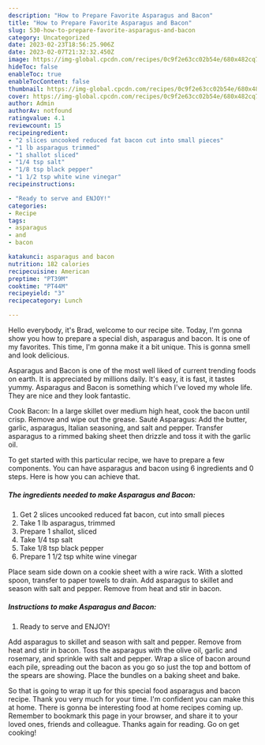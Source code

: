 ```yaml
---
description: "How to Prepare Favorite Asparagus and Bacon"
title: "How to Prepare Favorite Asparagus and Bacon"
slug: 530-how-to-prepare-favorite-asparagus-and-bacon
category: Uncategorized
date: 2023-02-23T18:56:25.906Z
date: 2023-02-07T21:32:32.450Z
image: https://img-global.cpcdn.com/recipes/0c9f2e63cc02b54e/680x482cq70/asparagus-and-bacon-recipe-main-photo.jpg
hideToc: false
enableToc: true
enableTocContent: false
thumbnail: https://img-global.cpcdn.com/recipes/0c9f2e63cc02b54e/680x482cq70/asparagus-and-bacon-recipe-main-photo.jpg
cover: https://img-global.cpcdn.com/recipes/0c9f2e63cc02b54e/680x482cq70/asparagus-and-bacon-recipe-main-photo.jpg
author: Admin
authorAv: notfound
ratingvalue: 4.1
reviewcount: 15
recipeingredient:
- "2 slices uncooked reduced fat bacon cut into small pieces"
- "1 lb asparagus trimmed"
- "1 shallot sliced"
- "1/4 tsp salt"
- "1/8 tsp black pepper"
- "1 1/2 tsp white wine vinegar"
recipeinstructions:

- "Ready to serve and ENJOY!"
categories:
- Recipe
tags:
- asparagus
- and
- bacon

katakunci: asparagus and bacon 
nutrition: 182 calories
recipecuisine: American
preptime: "PT39M"
cooktime: "PT44M"
recipeyield: "3"
recipecategory: Lunch

---
```



Hello everybody, it's Brad, welcome to our recipe site. Today, I'm gonna show you how to prepare a special dish, asparagus and bacon. It is one of my favorites. This time, I'm gonna make it a bit unique. This is gonna smell and look delicious.

Asparagus and Bacon is one of the most well liked of current trending foods on earth. It is appreciated by millions daily. It's easy, it is fast, it tastes yummy. Asparagus and Bacon is something which I've loved my whole life. They are nice and they look fantastic.

Cook Bacon: In a large skillet over medium high heat, cook the bacon until crisp. Remove and wipe out the grease. Sauté Asparagus: Add the butter, garlic, asparagus, Italian seasoning, and salt and pepper. Transfer asparagus to a rimmed baking sheet then drizzle and toss it with the garlic oil.


To get started with this particular recipe, we have to prepare a few components. You can have asparagus and bacon using 6 ingredients and 0 steps. Here is how you can achieve that.

<!--inarticleads1-->

##### The ingredients needed to make Asparagus and Bacon:

1. Get 2 slices uncooked reduced fat bacon, cut into small pieces
1. Take 1 lb asparagus, trimmed
1. Prepare 1 shallot, sliced
1. Take 1/4 tsp salt
1. Take 1/8 tsp black pepper
1. Prepare 1 1/2 tsp white wine vinegar


Place seam side down on a cookie sheet with a wire rack. With a slotted spoon, transfer to paper towels to drain. Add asparagus to skillet and season with salt and pepper. Remove from heat and stir in bacon. 

<!--inarticleads2-->

##### Instructions to make Asparagus and Bacon:


1. Ready to serve and ENJOY!

Add asparagus to skillet and season with salt and pepper. Remove from heat and stir in bacon. Toss the asparagus with the olive oil, garlic and rosemary, and sprinkle with salt and pepper. Wrap a slice of bacon around each pile, spreading out the bacon as you go so just the top and bottom of the spears are showing. Place the bundles on a baking sheet and bake. 

So that is going to wrap it up for this special food asparagus and bacon recipe. Thank you very much for your time. I'm confident you can make this at home. There is gonna be interesting food at home recipes coming up. Remember to bookmark this page in your browser, and share it to your loved ones, friends and colleague. Thanks again for reading. Go on get cooking!
